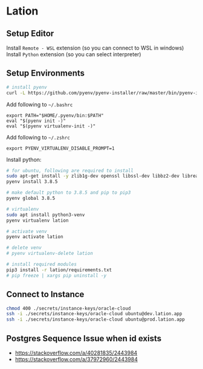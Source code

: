# Lation

## Setup Editor

Install `Remote - WSL` extension (so you can connect to WSL in windows)
Install `Python` extension (so you can select interpreter)

## Setup Environments

``` bash
# install pyenv
curl -L https://github.com/pyenv/pyenv-installer/raw/master/bin/pyenv-installer | bash
```

Add following to `~/.bashrc`

```
export PATH="$HOME/.pyenv/bin:$PATH"
eval "$(pyenv init -)"
eval "$(pyenv virtualenv-init -)"
```

Add following to `~/.zshrc`

```
export PYENV_VIRTUALENV_DISABLE_PROMPT=1
```

Install python:

``` bash
# for ubuntu, following are required to install
sudo apt-get install -y zlib1g-dev openssl libssl-dev libbz2-dev libreadline-dev libsqlite3-dev libffi-dev build-essential
pyenv install 3.8.5
```

``` bash
# make default python to 3.8.5 and pip to pip3
pyenv global 3.8.5

# virtualenv
sudo apt install python3-venv
pyenv virtualenv lation

# activate venv
pyenv activate lation

# delete venv
# pyenv virtualenv-delete lation

# install required modules
pip3 install -r lation/requirements.txt
# pip freeze | xargs pip uninstall -y
```

## Connect to Instance

``` bash
chmod 400 ./secrets/instance-keys/oracle-cloud
ssh -i ./secrets/instance-keys/oracle-cloud ubuntu@dev.lation.app
ssh -i ./secrets/instance-keys/oracle-cloud ubuntu@prod.lation.app
```

## Postgres Sequence Issue when id exists

- <https://stackoverflow.com/a/40281835/2443984>
- <https://stackoverflow.com/a/37972960/2443984>
